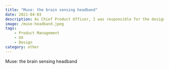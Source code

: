 ```yaml
---
title: "Muse: the brain sensing headband" 
date: 2021-04-03
description: As Chief Product Officer, I was responsible for the design and delivery of the Muse mobile application.
image: /muse-headband.jpeg
tags: 
    - Product Management
    - UX
    - Design
category: other
---
```


Muse: the brain sensing headband

